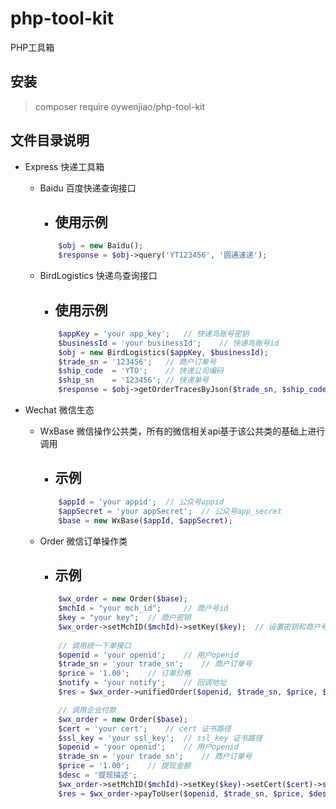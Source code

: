 # php-tool-kit
PHP工具箱


## 安装

> composer require oywenjiao/php-tool-kit


## 文件目录说明
+ Express   快递工具箱
    + Baidu 百度快递查询接口
        + ## 使用示例
        
        ```php
            $obj = new Baidu();
            $response = $obj->query('YT123456', '圆通速递');
        ```
      
    + BirdLogistics 快递鸟查询接口
        + ## 使用示例
        
        ```php
            $appKey = 'your app_key';   // 快递鸟账号密钥
            $businessId = 'your businessId';    // 快递鸟账号id
            $obj = new BirdLogistics($appKey, $businessId);
            $trade_sn = '123456';   // 商户订单号
            $ship_code  = 'YTO';    // 快递公司编码
            $ship_sn    = '123456'; // 快递单号
            $response = $obj->getOrderTracesByJson($trade_sn, $ship_code, $ship_sn);
        ```
      
+ Wechat    微信生态
    + WxBase    微信操作公共类，所有的微信相关api基于该公共类的基础上进行调用
        + ## 示例
    
        ```php
            $appId = 'your appid';  // 公众号appid
            $appSecret = 'your appSecret';  // 公众号app_secret
            $base = new WxBase($appId, $appSecret);
        ```
      
    + Order     微信订单操作类
        + ## 示例
        ```php
            $wx_order = new Order($base);
            $mchId = "your mch_id";     // 商户号id
            $key = "your key";  // 商户密钥
            $wx_order->setMchID($mchId)->setKey($key);  // 设置密钥和商户号
            
            // 调用统一下单接口
            $openid = 'your openid';    // 用户openid
            $trade_sn = 'your trade_sn';    // 商户订单号
            $price = '1.00';    // 订单价格
            $notify = 'your notify';    // 回调地址
            $res = $wx_order->unifiedOrder($openid, $trade_sn, $price, $notify);
      
            // 调用企业付款 
            $wx_order = new Order($base);
            $cert = 'your cert';    // cert 证书路径
            $ssl_key = 'your ssl_key';  // ssl_key 证书路径
            $openid = 'your openid';    // 用户openid
            $trade_sn = 'your trade_sn';    // 商户订单号
            $price = '1.00';    // 提现金额
            $desc = '提现描述';
            $wx_order->setMchID($mchId)->setKey($key)->setCert($cert)->setSslKey($ssl_key);
            $res = $wx_order->payToUser($openid, $trade_sn, $price, $desc);
        ```
    